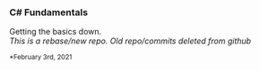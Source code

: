 ### C# Fundamentals
Getting the basics down.</br>
<em>This is a rebase/new repo. Old repo/commits deleted from github</em>
<p><sub>*February 3rd, 2021</sub></p>
